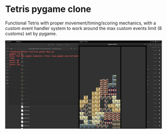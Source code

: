 # Tetris pygame clone

Functional Tetris with proper movement/timing/scoring mechanics, with a custom event handler system to work around the max custom events limit (8 customs) set by pygame.

![Screenshot of game](/preview.png)
